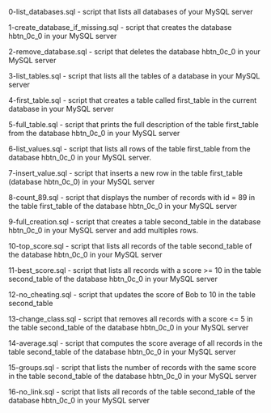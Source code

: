 0-list_databases.sql - script that lists all databases of your MySQL server

1-create_database_if_missing.sql - script that creates the database hbtn_0c_0 in your MySQL server

2-remove_database.sql - script that deletes the database hbtn_0c_0 in your MySQL server

3-list_tables.sql - script that lists all the tables of a database in your MySQL server

4-first_table.sql - script that creates a table called first_table in the current database in your MySQL server

5-full_table.sql - script that prints the full description of the table first_table from the database hbtn_0c_0 in your MySQL server

6-list_values.sql - script that lists all rows of the table first_table from the database hbtn_0c_0 in your MySQL server.

7-insert_value.sql - script that inserts a new row in the table first_table (database hbtn_0c_0) in your MySQL server

8-count_89.sql - script that displays the number of records with id = 89 in the table first_table of the database hbtn_0c_0 in your MySQL server

9-full_creation.sql - script that creates a table second_table in the database hbtn_0c_0 in your MySQL server and add multiples rows.

10-top_score.sql - script that lists all records of the table second_table of the database hbtn_0c_0 in your MySQL server

11-best_score.sql - script that lists all records with a score >= 10 in the table second_table of the database hbtn_0c_0 in your MySQL server

12-no_cheating.sql - script that updates the score of Bob to 10 in the table second_table

13-change_class.sql - script that removes all records with a score <= 5 in the table second_table of the database hbtn_0c_0 in your MySQL server

14-average.sql - script that computes the score average of all records in the table second_table of the database hbtn_0c_0 in your MySQL server

15-groups.sql - script that lists the number of records with the same score in the table second_table of the database hbtn_0c_0 in your MySQL server

16-no_link.sql - script that lists all records of the table second_table of the database hbtn_0c_0 in your MySQL server
